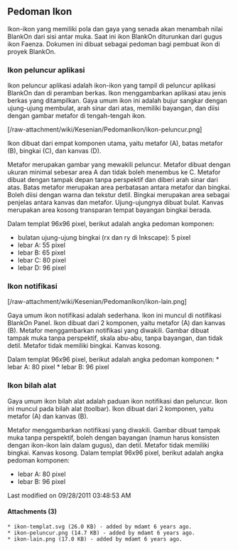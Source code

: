 ## Pedoman Ikon
Ikon-ikon yang memiliki pola dan gaya yang senada akan menambah nilai BlankOn
dari sisi antar muka. Saat ini ikon BlankOn diturunkan dari gugus ikon ​Faenza.
Dokumen ini dibuat sebagai pedoman bagi pembuat ikon di proyek BlankOn.

### Ikon peluncur aplikasi
Ikon peluncur aplikasi adalah ikon-ikon yang tampil di peluncur aplikasi
BlankOn dan di peramban berkas. Ikon menggambarkan aplikasi atau jenis berkas
yang ditampilkan. Gaya umum ikon ini adalah bujur sangkar dengan ujung-ujung
membulat, arah sinar dari atas, memiliki bayangan, dan diisi dengan gambar
metafor di tengah-tengah ikon.

[/raw-attachment/wiki/Kesenian/PedomanIkon/ikon-peluncur.png]

Ikon dibuat dari empat komponen utama, yaitu metafor (A), batas metafor (B),
bingkai (C), dan kanvas (D).

Metafor merupakan gambar yang mewakili peluncur. Metafor dibuat dengan ukuran
minimal sebesar area A dan tidak boleh menembus ke C. Metafor dibuat dengan
tampak depan tanpa perspektif dan diberi arah sinar dari atas. Batas metafor
merupakan area perbatasan antara metafor dan bingkai. Boleh diisi dengan warna
dan tekstur detil. Bingkai merupakan area sebagai penjelas antara kanvas dan
metafor. Ujung-ujungnya dibuat bulat. Kanvas merupakan area kosong transparan
tempat bayangan bingkai berada.

Dalam templat 96x96 pixel, berikut adalah angka pedoman komponen:
   * bulatan ujung-ujung bingkai (rx dan ry di Inkscape): 5 pixel
   * lebar A: 55 pixel
   * lebar B: 65 pixel
   * lebar C: 80 pixel
   * lebar D: 96 pixel

### Ikon notifikasi

[/raw-attachment/wiki/Kesenian/PedomanIkon/ikon-lain.png]

Gaya umum ikon notifikasi adalah sederhana. Ikon ini muncul di notifikasi
BlankOn Panel. Ikon dibuat dari 2 komponen, yaitu metafor (A) dan kanvas (B).
Metafor menggambarkan notifikasi yang diwakili. Gambar dibuat tampak muka tanpa
perspektif, skala abu-abu, tanpa bayangan, dan tidak detil. Metafor tidak
memiliki bingkai. Kanvas kosong.

Dalam templat 96x96 pixel, berikut adalah angka pedoman komponen:
    * lebar A: 80 pixel
    * lebar B: 96 pixel

### Ikon bilah alat
Gaya umum ikon bilah alat adalah paduan ikon notifikasi dan peluncur. Ikon ini
muncul pada bilah alat (toolbar). Ikon dibuat dari 2 komponen, yaitu metafor
(A) dan kanvas (B).

Metafor menggambarkan notifikasi yang diwakili. Gambar dibuat tampak muka tanpa
perspektif, boleh dengan bayangan (namun harus konsisten dengan ikon-ikon lain
dalam gugus), dan detil. Metafor tidak memiliki bingkai. Kanvas kosong.
Dalam templat 96x96 pixel, berikut adalah angka pedoman komponen:
   * lebar A: 80 pixel
   * lebar B: 96 pixel

Last modified on 09/28/2011 03:48:53 AM

#### Attachments (3)
    * ikon-templat.svg​ (26.0 KB) - added by mdamt 6 years ago.
    * ikon-peluncur.png​ (14.7 KB) - added by mdamt 6 years ago.
    * ikon-lain.png​ (17.0 KB) - added by mdamt 6 years ago.

